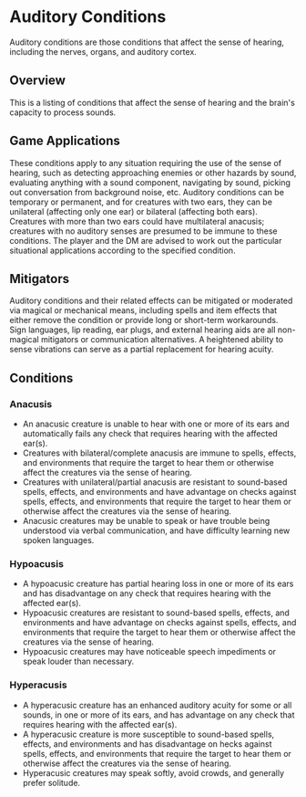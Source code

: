 # Auditory Conditions
Auditory conditions are those conditions that affect the sense of hearing, including the nerves, organs, and auditory cortex.

## Overview
This is a listing of conditions that affect the sense of hearing and the brain's capacity to process sounds.

## Game Applications
These conditions apply to any situation requiring the use of the sense of hearing, such as detecting approaching enemies or other hazards by sound, evaluating anything with a sound component, navigating by sound, picking out conversation from background noise, etc. Auditory conditions can be temporary or permanent, and for creatures with two ears, they can be unilateral (affecting only one ear) or bilateral (affecting both ears). Creatures with more than two ears could have multilateral anacusis; creatures with no auditory senses are presumed to be immune to these conditions. The player and the DM are advised to work out the particular situational applications according to the specified condition.

## Mitigators
Auditory conditions and their related effects can be mitigated or moderated via magical or mechanical means, including spells and item effects that either remove the condition or provide long or short-term workarounds. Sign languages, lip reading, ear plugs, and external hearing aids are all non-magical mitigators or communication alternatives. A heightened ability to sense vibrations can serve as a partial replacement for hearing acuity.

## Conditions
### Anacusis
* An anacusic creature is unable to hear with one or more of its ears and automatically fails any check that requires hearing with the affected ear(s). 
* Creatures with bilateral/complete anacusis are immune to spells, effects, and environments that require the target to hear them or otherwise affect the creatures via the sense of hearing.
* Creatures with unilateral/partial anacusis are resistant to sound-based spells, effects, and environments and have advantage on checks against spells, effects, and environments that require the target to hear them or otherwise affect the creatures via the sense of hearing.
* Anacusic creatures may be unable to speak or have trouble being understood via verbal communication, and have difficulty learning new spoken languages.

### Hypoacusis
* A hypoacusic creature has partial hearing loss in one or more of its ears and has disadvantage on any check that requires hearing with the affected ear(s).
* Hypoacusic creatures are resistant to sound-based spells, effects, and environments and have advantage on checks against spells, effects, and environments that require the target to hear them or otherwise affect the creatures via the sense of hearing.
* Hypoacusic creatures may have noticeable speech impediments or speak louder than necessary.

### Hyperacusis
* A hyperacusic creature has an enhanced auditory acuity for some or all sounds, in one or more of its ears, and has advantage on any check that requires hearing with the affected ear(s).
* A hyperacusic creature is more susceptible to sound-based spells, effects, and environments and has disadvantage on hecks against spells, effects, and environments that require the target to hear them or otherwise affect the creatures via the sense of hearing.
* Hyperacusic creatures may speak softly, avoid crowds, and generally prefer solitude.
